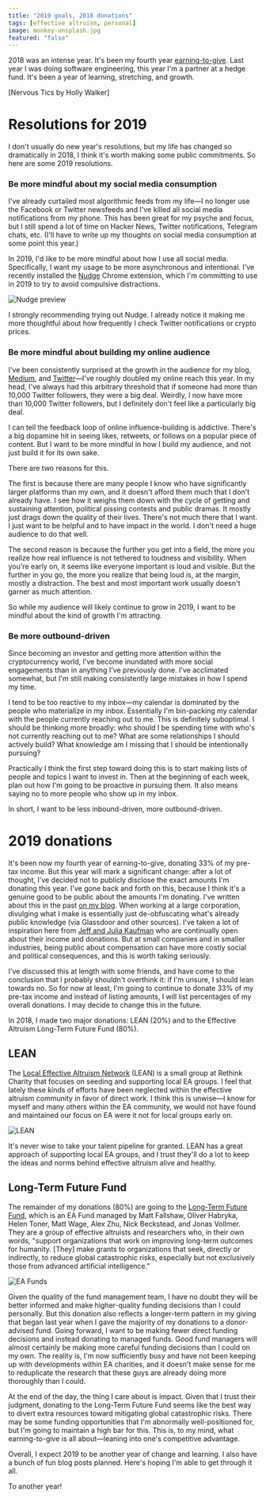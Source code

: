 ```yaml
---
title: "2019 goals, 2018 donations"
tags: [effective altruism, personal]
image: monkey-unsplash.jpg
featured: "false"
---
```


2018 was an intense year. It's been my fourth year [earning-to-give](https://haseebq.com/why-ive-decided-to-devote-my-career-to-earning-to-give/). Last year I was doing software engineering, this year I'm a partner at a hedge fund. It's been a year of learning, stretching, and growth.

<div class="ui embed" data-url="https://www.youtube.com/embed/cpCYBiW0-mw">[Nervous Tics by Holly Walker]</div>

# Resolutions for 2019
I don't usually do new year's resolutions, but my life has changed so dramatically in 2018, I think it's worth making some public commitments. So here are some 2019 resolutions.

### Be more mindful about my social media consumption
I've already curtailed most algorithmic feeds from my life—I no longer use the Facebook or Twitter newsfeeds and I've killed all social media notifications from my phone. This has been great for my psyche and focus, but I still spend a lot of time on Hacker News, Twitter notifications, Telegram chats, etc. (I'll have to write up my thoughts on social media consumption at some point this year.)

In 2019, I'd like to be more mindful about how I use all social media. Specifically, I want my usage to be more asynchronous and intentional. I've recently installed the [Nudge](https://chrome.google.com/webstore/detail/nudge/dmhgdnbkjkejeddddlklojinngaideac?hl=en-US) Chrome extension, which I'm committing to use in 2019 to try to avoid compulsive distractions.

![Nudge preview](https://lh3.googleusercontent.com/14hVUk4gAWinstCBtv2X0yHWodR34mp9uQPb1Y5OpEonfIKea2USC8I1g3KjaN4LMYlRmW-_VQ=w640-h400-e365)

I strongly recommending trying out Nudge. I already notice it making me more thoughtful about how frequently I check Twitter notifications or crypto prices.

### Be more mindful about building my online audience
I've been consistently surprised at the growth in the audience for my blog, [Medium](https://medium.com/@hosseeb), and [Twitter](https://twitter.com/hosseeb)—I've roughly doubled my online reach this year. In my head, I've always had this arbitrary threshold that if someone had more than 10,000 Twitter followers, they were a big deal. Weirdly, I now have more than 10,000 Twitter followers, but I definitely don't feel like a particularly big deal.

I can tell the feedback loop of online influence-building is addictive. There's a big dopamine hit in seeing likes, retweets, or follows on a popular piece of content. But I want to be more mindful in how I build my audience, and not just build it for its own sake.

There are two reasons for this.

The first is because there are many people I know who have significantly larger platforms than my own, and it doesn't afford them much that I don't already have. I see how it weighs them down with the cycle of getting and sustaining attention, political pissing contests and public dramas. It mostly just drags down the quality of their lives. There's not much there that I want. I just want to be helpful and to have impact in the world. I don't need a huge audience to do that well.

The second reason is because the further you get into a field, the more you realize how real influence is not tethered to loudness and visibility. When you're early on, it seems like everyone important is loud and visible. But the further in you go, the more you realize that being loud is, at the margin, mostly a distraction. The best and most important work usually doesn't garner as much attention.

So while my audience will likely continue to grow in 2019, I want to be mindful about the kind of growth I'm attracting.

### Be more outbound-driven
Since becoming an investor and getting more attention within the cryptocurrency world, I've become inundated with more social engagements than in anything I've previously done. I've acclimated somewhat, but I'm still making consistently large mistakes in how I spend my time.

I tend to be too reactive to my inbox—my calendar is dominated by the people who materialize in my inbox. Essentially I'm bin-packing my calendar with the people currently reaching out to me. This is definitely suboptimal. I should be thinking more broadly: who should I be spending time with who's not currently reaching out to me? What are some relationships I should actively build? What knowledge am I missing that I should be intentionally pursuing?

Practically I think the first step toward doing this is to start making lists of people and topics I want to invest in. Then at the beginning of each week, plan out how I'm going to be proactive in pursuing them. It also means saying no to more people who show up in my inbox.

In short, I want to be less inbound-driven, more outbound-driven.

# 2019 donations

It's been now my fourth year of earning-to-give, donating 33% of my pre-tax income. But this year will mark a significant change: after a lot of thought, I've decided not to publicly disclose the exact amounts I'm donating this year. I've gone back and forth on this, because I think it's a genuine good to be public about the amounts I'm donating. I've written about this in the past [on my blog](https://haseebq.com/farewell-app-academy-hello-airbnb-part-ii/#update-4252016). When working at a large corporation, divulging what I make is essentially just de-obfuscating what's already public knowledge (via Glassdoor and other sources). I've taken a lot of inspiration here from [Jeff and Julia Kaufman](https://www.jefftk.com/donations) who are continually open about their income and donations. But at small companies and in smaller industries, being public about compensation can have more costly social and political consequences, and this is worth taking seriously.

I've discussed this at length with some friends, and have come to the conclusion that I probably shouldn't overthink it: if I'm unsure, I should lean towards no. So for now at least, I'm going to continue to donate 33% of my pre-tax income and instead of listing amounts, I will list percentages of my overall donations. I may decide to change this in the future.

In 2018, I made two major donations: LEAN (20%) and to the Effective Altruism Long-Term Future Fund (80%).

## LEAN
The [Local Effective Altruism Network](https://rtcharity.org/lean/) (LEAN) is a small group at Rethink Charity that focuses on seeding and supporting local EA groups. I feel that lately these kinds of efforts have been neglected within the effective altruism community in favor of direct work. I think this is unwise—I know for myself and many others within the EA community, we would not have found and maintained our focus on EA were it not for local groups early on.

![LEAN](https://rtcharity.org/wp-content/uploads/2017/05/LEAN_logo_tallpng.png)

It's never wise to take your talent pipeline for granted. LEAN has a great approach of supporting local EA groups, and I trust they'll do a lot to keep the ideas and norms behind effective altruism alive and healthy.

## Long-Term Future Fund
The remainder of my donations (80%) are going to the [Long-Term Future Fund](https://app.effectivealtruism.org/funds/far-future), which is an EA Fund managed by Matt Fallshaw, Oliver Habryka, Helen Toner, Matt Wage, Alex Zhu, Nick Beckstead, and Jonas Vollmer. They are a group of effective altruists and researchers who, in their own words, "support organizations that work on improving long-term outcomes for humanity. [They] make grants to organizations that seek, directly or indirectly, to reduce global catastrophic risks, especially but not exclusively those from advanced artificial intelligence."

![EA Funds](https://app.effectivealtruism.org/logo-funds.svg)

Given the quality of the fund management team, I have no doubt they will be better informed and make higher-quality funding decisions than I could personally. But this donation also reflects a longer-term pattern in my giving that began last year when I gave the majority of my donations to a donor-advised fund. Going forward, I want to be making fewer direct funding decisions and instead donating to managed funds. Good fund managers will almost certainly be making more careful funding decisions than I could on my own. The reality is, I'm now sufficiently busy and have not been keeping up with developments within EA charities, and it doesn't make sense for me to reduplicate the research that these guys are already doing more thoroughly than I could.

At the end of the day, the thing I care about is impact. Given that I trust their judgment, donating to the Long-Term Future Fund seems like the best way to divert extra resources toward mitigating global catastrophic risks. There may be some funding opportunities that I'm abnormally well-positioned for, but I'm going to maintain a high bar for this. This is, to my mind, what earning-to-give is all about—leaning into one's competitive advantage.

Overall, I expect 2019 to be another year of change and learning. I also have a bunch of fun blog posts planned. Here's hoping I'm able to get through it all.

To another year!
